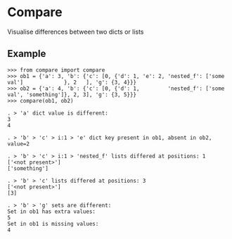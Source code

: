 Compare
=======

Visualise differences between two dicts or lists



## Example

    >>> from compare import compare
    >>> ob1 = {'a': 3, 'b': {'c': [0, {'d': 1, 'e': 2, 'nested_f': ['some val']             }, 2   ], 'g': {3, 4}}}
    >>> ob2 = {'a': 4, 'b': {'c': [0, {'d': 1,         'nested_f': ['some val', 'something']}, 2, 3], 'g': {3, 5}}}
    >>> compare(ob1, ob2)

    . > 'a' dict value is different:
    3
    4

    . > 'b' > 'c' > i:1 > 'e' dict key present in ob1, absent in ob2, value=2

    . > 'b' > 'c' > i:1 > 'nested_f' lists differed at positions: 1
    ['<not present>']
    ['something']

    . > 'b' > 'c' lists differed at positions: 3
    ['<not present>']
    [3]

    . > 'b' > 'g' sets are different:
    Set in ob1 has extra values:
    5
    Set in ob1 is missing values:
    4
